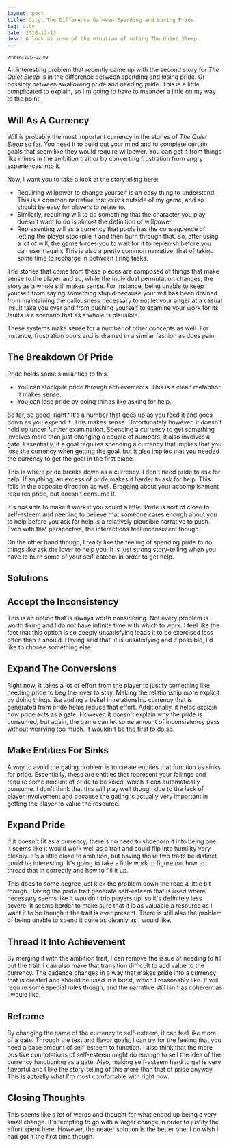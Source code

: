 ```yaml
---
layout: post
title: City: The Difference Between Spending and Losing Pride
tag: city
date: 2018-12-13
desc: A look at some of the minutiae of making The Quiet Sleep.
---
```


<p style="font-size:10px">Written: 2017-02-09


An interesting problem that recently came up with the second story for *The Quiet Sleep* is in the difference between spending and losing pride. Or possibly between swallowing pride and needing pride. This is a little complicated to explain, so I'm going to have to meander a little on my way to the point.

## Will As A Currency

Will is probably the most important currency in the stories of *The Quiet Sleep* so far. You need it to build out your mind and to complete certain goals that seem like they would require willpower. You can get it from things like mines in the ambition trait or by converting frustration from angry experiences into it.


Now, I want you to take a look at the storytelling here:
- Requiring willpower to change yourself is an easy thing to understand. This is a common narrative that exists outside of my game, and so should be easy for players to relate to.
- Similarly, requiring will to do something that the character you play doesn't want to do is almost the definition of willpower.
- Representing will as a currency that pools has the consequence of letting the player stockpile it and then burn through that. So, after using a lot of will, the game forces you to wait for it to replenish before you can use it again. This is also a pretty common narrative, that of taking some time to recharge in between tiring tasks.



The stories that come from these pieces are composed of things that make sense to the player and so, while the individual permutation changes, the story as a whole still makes sense. For instance, being unable to keep yourself from saying something stupid because your will has been drained from maintaining the callousness necessary to not let your anger at a casual insult take you over and from pushing yourself to examine your work for its faults is a scenario that as a whole is plausible.


These systems make sense for a number of other concepts as well. For instance, frustration pools and is drained in a similar fashion as does pain.

## The Breakdown Of Pride

Pride holds some similarities to this.
- You can stockpile pride through achievements. This is a clean metaphor. It makes sense.
- You can lose pride by doing things like asking for help.



So far, so good, right? It's a number that goes up as you feed it and goes down as you expend it. This makes sense. Unfortunately however, it doesn't hold up under further examination. Spending a currency to get something involves more than just changing a couple of numbers, it also involves a gate. Essentially, if a goal requires spending a currency that implies that you lose the currency when getting the goal, but it also implies that you needed the currency to get the goal in the first place.


This is where pride breaks down as a currency. I don't need pride to ask for help. If anything, an excess of pride makes it harder to ask for help. This fails in the opposite direction as well. Bragging about your accomplishment requires pride, but doesn't consume it.


It's possible to make it work if you squint a little. Pride is sort of close to self-esteem and needing to believe that someone cares enough about you to help before you ask for help is a relatively plausible narrative to push. Even with that perspective, the interactions feel inconsistent though.


On the other hand though, I really like the feeling of spending pride to do things like ask the lover to help you. It is just strong story-telling when you have to burn some of your self-esteem in order to get help.

## Solutions
## Accept the Inconsistency

This is an option that is always worth considering. Not every problem is worth fixing and I do not have infinite time with which to work. I feel like the fact that this option is so deeply unsatisfying leads it to be exercised less often than it should. Having said that, it is unsatisfying and if possible, I'd like to choose something else.

## Expand The Conversions

Right now, it takes a lot of effort from the player to justify something like needing pride to beg the lover to stay. Making the relationship more explicit by doing things like adding a belief in relationship currency that is generated from pride helps reduce that effort. Additionally, it helps explain how pride acts as a gate. However, it doesn't explain why the pride is consumed, but again, the game can let some amount of inconsistency pass without worrying too much. It wouldn't be the first to do so.

## Make Entities For Sinks

A way to avoid the gating problem is to create entities that function as sinks for pride. Essentially, these are entities that represent your failings and require some amount of pride to be killed, which it can automatically consume. I don't think that this will play well though due to the lack of player involvement and because the gating is actually very important in getting the player to value the resource.

## Expand Pride

If it doesn't fit as a currency, there's no need to shoehorn it into being one. It seems like it would work well as a trait and could flip into humility very cleanly. It's a little close to ambition, but having those two traits be distinct could be interesting. It's going to take a little work to figure out how to thread that in correctly and how to fill it up.


This does to some degree just kick the problem down the road a little bit though. Having the pride trait generate self-esteem that is used where necessary seems like it wouldn't trip players up, so it's definitely less severe. It seems harder to make sure that it is as valuable a resource as I want it to be though if the trait is ever present. There is still also the problem of being unable to spend it quite as cleanly as I would like.

## Thread It Into Achievement

By merging it with the ambition trait, I can remove the issue of needing to fill out the trait. I can also make that transition difficult to add value to the currency. The cadence changes in a way that makes pride into a currency that is created and should be used in a burst, which I reasonably like. It will require some special rules though, and the narrative still isn't as coherent as I would like.

## Reframe

By changing the name of the currency to self-esteem, it can feel like more of a gate. Through the text and flavor goals, I can try for the feeling that you need a base amount of self-esteem to function. I also think that the more positive connotations of self-esteem might do enough to sell the idea of the currency functioning as a gate. Also, making self-esteem hard to get is very flavorful and I like the story-telling of this more than that of pride anyway. This is actually what I'm most comfortable with right now.

## Closing Thoughts

This seems like a lot of words and thought for what ended up being a very small change. It's tempting to go with a larger change in order to justify the effort spent here. However, the neater solution is the better one. I do wish I had got it the first time though.

